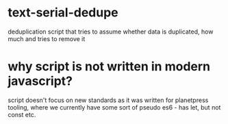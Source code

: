 # text-serial-dedupe
deduplication script that tries to assume whether data is duplicated, how much and tries to remove it

# why script is not written in modern javascript?
script doesn't focus on new standards as it was written for planetpress tooling, where we currently
have some sort of pseudo es6 - has let, but not const etc.
